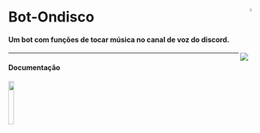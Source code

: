 # Bot-Ondisco<a href="https://github.com/marcio1002/bot-Ondisco"><img src="https://simpleicons.org/icons/github.svg" width="4%"  align="right"/></a>


#### Um bot com funções de tocar música no canal de voz do discord.

<img src="https://cdn.discordapp.com/avatars/617522102895116358/94b7ed875e399f3931000bbfbc6ffd7d.png" align="right" />

***
#### Documentação
<a href="https://discord.js.org/#/"><img src="https://discord.js.org/static/logo.svg" width="15%" /></a>
